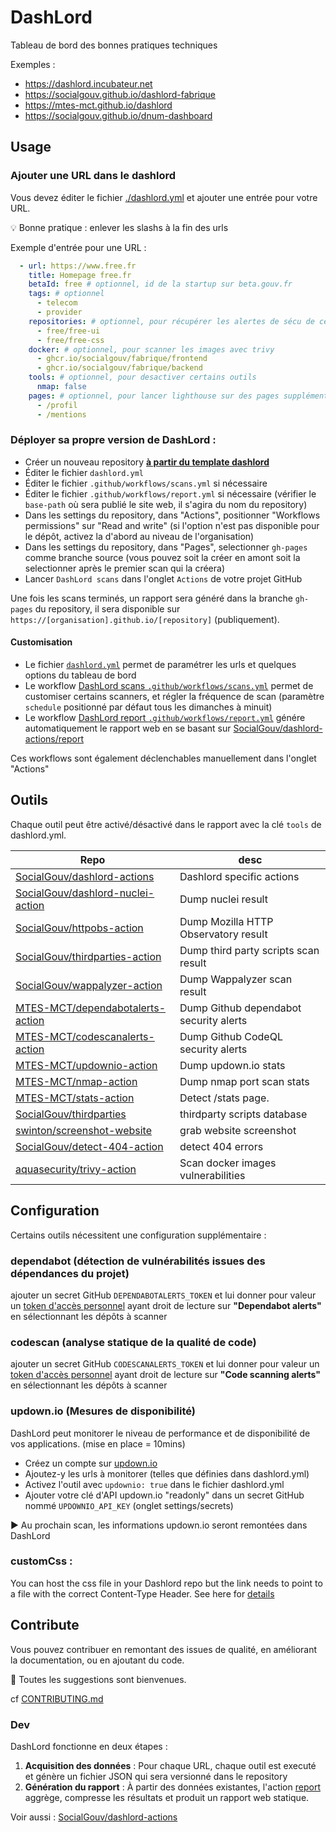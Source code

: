 # DashLord

Tableau de bord des bonnes pratiques techniques

Exemples :

- https://dashlord.incubateur.net
- https://socialgouv.github.io/dashlord-fabrique
- https://mtes-mct.github.io/dashlord
- https://socialgouv.github.io/dnum-dashboard

## Usage

### Ajouter une URL dans le dashlord

Vous devez éditer le fichier [./dashlord.yml](./dashlord.yaml) et ajouter une entrée pour votre URL.

💡 Bonne pratique : enlever les slashs à la fin des urls

Exemple d'entrée pour une URL :

```yml
  - url: https://www.free.fr
    title: Homepage free.fr
    betaId: free # optionnel, id de la startup sur beta.gouv.fr
    tags: # optionnel
      - telecom
      - provider
    repositories: # optionnel, pour récupérer les alertes de sécu de ces repos
      - free/free-ui
      - free/free-css
    docker: # optionnel, pour scanner les images avec trivy
      - ghcr.io/socialgouv/fabrique/frontend
      - ghcr.io/socialgouv/fabrique/backend
    tools: # optionnel, pour desactiver certains outils
      nmap: false
    pages: # optionnel, pour lancer lighthouse sur des pages supplémentaires
      - /profil
      - /mentions
```

### Déployer sa propre version de DashLord :

- Créer un nouveau repository [**à partir du template dashlord**](https://github.com/SocialGouv/dashlord)
- Éditer le fichier `dashlord.yml`
- Éditer le fichier `.github/workflows/scans.yml` si nécessaire
- Éditer le fichier `.github/workflows/report.yml` si nécessaire (vérifier le `base-path` où sera publié le site web, il s'agira du nom du repository)
- Dans les settings du repository, dans "Actions", positionner "Workflows permissions" sur "Read and write" (si l'option n'est pas disponible pour le dépôt, activez la d'abord au niveau de l'organisation)
- Dans les settings du repository, dans "Pages", selectionner `gh-pages` comme branche source (vous pouvez soit la créer en amont soit la selectionner après le premier scan qui la créera)
- Lancer `DashLord scans` dans l'onglet `Actions` de votre projet GitHub

Une fois les scans terminés, un rapport sera généré dans la branche `gh-pages` du repository, il sera disponible sur `https://[organisation].github.io/[repository]` (publiquement).

#### Customisation

- Le fichier [`dashlord.yml`](./dashlord.yml) permet de paramétrer les urls et quelques options du tableau de bord
- Le workflow [DashLord scans `.github/workflows/scans.yml`](./.github/workflows/scans.yml) permet de customiser certains scanners, et régler la fréquence de scan (paramètre `schedule` positionné par défaut tous les dimanches à minuit)
- Le workflow [DashLord report `.github/workflows/report.yml`](./.github/workflows/report.yml) génére automatiquement le rapport web en se basant sur [SocialGouv/dashlord-actions/report](https://github.com/SocialGouv/dashlord-actions)

Ces workflows sont également déclenchables manuellement dans l'onglet "Actions"

## Outils

Chaque outil peut être activé/désactivé dans le rapport avec la clé `tools` de dashlord.yml.

| Repo                                                                                      | desc                                   |
| ----------------------------------------------------------------------------------------- | -------------------------------------- |
| [SocialGouv/dashlord-actions](https://github.com/SocialGouv/dashlord-actions)             | Dashlord specific actions              |
| [SocialGouv/dashlord-nuclei-action](https://github.com/SocialGouv/dashlord-nuclei-action) | Dump nuclei result                     |
| [SocialGouv/httpobs-action](https://github.com/SocialGouv/httpobs-action)                 | Dump Mozilla HTTP Observatory result   |
| [SocialGouv/thirdparties-action](https://github.com/SocialGouv/thirdparties-action)       | Dump third party scripts scan result   |
| [SocialGouv/wappalyzer-action](https://github.com/SocialGouv/wappalyzer-action)           | Dump Wappalyzer scan result            |
| [MTES-MCT/dependabotalerts-action](https://github.com/MTES-MCT/dependabotalerts-action)   | Dump Github dependabot security alerts |
| [MTES-MCT/codescanalerts-action](https://github.com/MTES-MCT/codescanalerts-action)       | Dump Github CodeQL security alerts     |
| [MTES-MCT/updownio-action](https://github.com/MTES-MCT/updownio-action)                   | Dump updown.io stats                   |
| [MTES-MCT/nmap-action](https://github.com/MTES-MCT/nmap-action)                           | Dump nmap port scan stats              |
| [MTES-MCT/stats-action](https://github.com/MTES-MCT/stats-action)                         | Detect /stats page.                    |
| [SocialGouv/thirdparties](https://github.com/SocialGouv/thirdparties)                     | thirdparty scripts database            |
| [swinton/screenshot-website](https://github.com/swinton/screenshot-website)               | grab website screenshot                |
| [SocialGouv/detect-404-action](https://github.com/SocialGouv/detect-404-action)           | detect 404 errors                      |
| [aquasecurity/trivy-action](https://github.com/aquasecurity/trivy-action)                 | Scan docker images vulnerabilities     |

## Configuration
Certains outils nécessitent une configuration supplémentaire :

### dependabot (détection de vulnérabilités issues des dépendances du projet)

ajouter un secret GitHub `DEPENDABOTALERTS_TOKEN` et lui donner pour valeur un [token d'accès personnel](https://github.com/settings/personal-access-tokens/new) ayant droit de lecture sur **"Dependabot alerts"** en sélectionnant les dépôts à scanner
      
### codescan (analyse statique de la qualité de code)

ajouter un secret GitHub `CODESCANALERTS_TOKEN` et lui donner pour valeur un [token d'accès personnel](https://github.com/settings/personal-access-tokens/new) ayant droit de lecture sur **"Code scanning alerts"** en sélectionnant les dépôts à scanner
      
### updown.io (Mesures de disponibilité)

DashLord peut monitorer le niveau de performance et de disponibilité de vos applications. (mise en place = 10mins)

- Créez un compte sur [updown.io](https://updown.io)
- Ajoutez-y les urls à monitorer (telles que définies dans dashlord.yml)
- Activez l'outil avec `updownio: true` dans le fichier dashlord.yml
- Ajouter votre clé d'API updown.io "readonly" dans un secret GitHub nommé `UPDOWNIO_API_KEY` (onglet settings/secrets)

▶ Au prochain scan, les informations updown.io seront remontées dans DashLord

### customCss :
You can host the css file in your Dashlord repo but the link needs to point to a file with the correct Content-Type Header. See here for [details](https://www.twistblogg.com/2020/06/use-github-for-hosting-files.html)



## Contribute

Vous pouvez contribuer en remontant des issues de qualité, en améliorant la documentation, ou en ajoutant du code.

🤗 Toutes les suggestions sont bienvenues.

cf [CONTRIBUTING.md](./CONTRIBUTING.md)

### Dev

DashLord fonctionne en deux étapes :

1. **Acquisition des données** : Pour chaque URL, chaque outil est executé et génère un fichier JSON qui sera versionné dans le repository
2. **Génération du rapport** : À partir des données existantes, l'action [report](https://github.com/SocialGouv/dashlord-actions) aggrège, compresse les résultats et produit un rapport web statique.

Voir aussi : [SocialGouv/dashlord-actions](https://github.com/SocialGouv/dashlord-actions)

